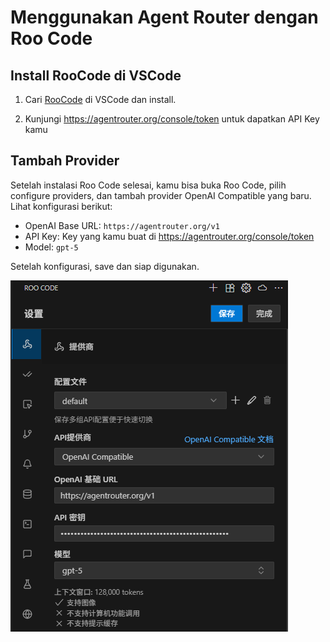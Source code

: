# Menggunakan Agent Router dengan Roo Code

## Install RooCode di VSCode

1. Cari [RooCode](https://marketplace.visualstudio.com/items?itemName=RooVeterinaryInc.roo-cline) di VSCode dan install.

2. Kunjungi https://agentrouter.org/console/token untuk dapatkan API Key kamu

## Tambah Provider

Setelah instalasi Roo Code selesai, kamu bisa buka Roo Code, pilih configure providers, dan tambah provider OpenAI Compatible yang baru. Lihat konfigurasi berikut:

- OpenAI Base URL: `https://agentrouter.org/v1`
- API Key: Key yang kamu buat di https://agentrouter.org/console/token
- Model: `gpt-5`

Setelah konfigurasi, save dan siap digunakan.

![](../img/roo-code.png)